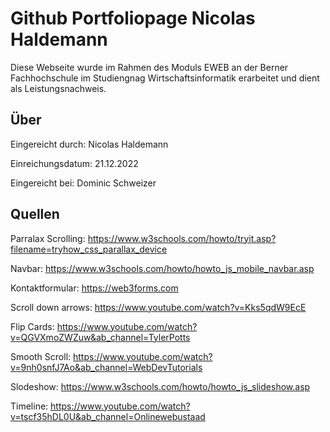 # Github Portfoliopage Nicolas Haldemann

Diese Webseite wurde im Rahmen des Moduls EWEB an der Berner Fachhochschule im Studiengnag Wirtschaftsinformatik erarbeitet und dient als Leistungsnachweis.


## Über

Eingereicht durch:      Nicolas Haldemann

Einreichungsdatum:      21.12.2022

Eingereicht bei:        Dominic Schweizer


## Quellen

Parralax Scrolling: https://www.w3schools.com/howto/tryit.asp?filename=tryhow_css_parallax_device

Navbar:             https://www.w3schools.com/howto/howto_js_mobile_navbar.asp

Kontaktformular:    https://web3forms.com

Scroll down arrows: https://www.youtube.com/watch?v=Kks5qdW9EcE

Flip Cards:         https://www.youtube.com/watch?v=QGVXmoZWZuw&ab_channel=TylerPotts

Smooth Scroll:      https://www.youtube.com/watch?v=9nh0snfJ7Ao&ab_channel=WebDevTutorials

Slodeshow:          https://www.w3schools.com/howto/howto_js_slideshow.asp

Timeline:           https://www.youtube.com/watch?v=tscf35hDL0U&ab_channel=Onlinewebustaad


